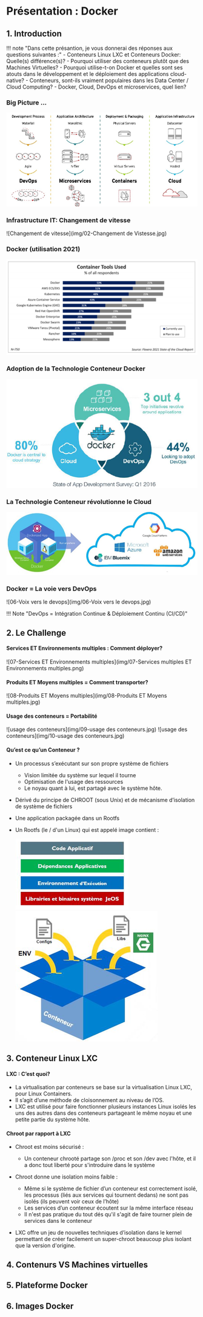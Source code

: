 # Présentation : Docker
## 1. Introduction 

!!! note "Dans cette présantion, je vous donnerai des réponses aux questions suivantes :"
    - Conteneurs Linux LXC et Conteneurs Docker: Quelle(s) différence(s)?
    - Pourquoi utiliser des conteneurs plutôt que des Machines Virtuelles?
    - Pourquoi utilise-t-on Docker et quelles sont ses atouts dans le développement et le déploiement des applications cloud-native?
    - Conteneurs, sont-ils vraiment populaires dans les Data Center / Cloud Computing?
    - Docker, Cloud, DevOps et microservices, quel lien?

### Big Picture ...

![Big Picture](img/01_Big_Picture.jpg)
### Infrastructure IT: Changement de vitesse
![Changement de vitesse](img/02-Changement de Vistesse.jpg)
### Docker (utilisation 2021)
![Usage Docker](img/03-Utilisation_Docker.png)

### Adoption de la Technologie Conteneur Docker

![Adoption Docker](img/04-Adoption-Docker.png)

### La Technologie Conteneur révolutionne le Cloud

![revolution_cloud](img/05-revolution_cloud.jpg)

### Docker = La voie vers DevOps
![06-Voix vers le devops](img/06-Voix vers le devops.jpg)

!!! Note "DevOps = Intégration Continue & Déploiement Continu (CI/CD)"
## 2. Le Challenge

#### Services ET Environnements multiples : Comment déployer?

![07-Services ET Environnements multiples](img/07-Services multiples ET Environnements multiples.png)

#### Produits ET Moyens multiples = Comment transporter?

![08-Produits ET Moyens multiples](img/08-Produits ET Moyens multiples.jpg)

#### Usage des conteneurs = Portabilité

![usage des conteneurs](img/09-usage des conteneurs.jpg)
![usage des conteneurs](img/10-usage des conteneurs.jpg)

#### Qu’est ce qu’un Conteneur ?

- Un processus s’exécutant sur son propre système de fichiers
    - Vision limitée du système sur lequel il tourne
    - Optimisation de l'usage des ressources
    - Le noyau quant à lui, est partagé avec le système hôte.


- Dérivé du principe de CHROOT (sous Unix) et de mécanisme d’isolation de système de fichiers

- Une application packagée dans un Rootfs

- Un Rootfs (le / d'un Linux) qui est appelé image contient :

    ![rootfs](img/11-rootfs.jpg) ![rootfs](img/12-rootfs.jpg)

## 3. Conteneur Linux LXC
#### LXC : C’est quoi?
- La virtualisation par conteneurs se base sur la virtualisation Linux LXC, pour Linux Containers.
- Il s’agit d’une méthode de cloisonnement au niveau de l’OS.
- LXC est utilisé pour faire fonctionner plusieurs instances Linux isolés les uns des autres dans des conteneurs partageant le même noyau et une petite partie du système hôte.

#### Chroot par rapport à LXC

- Chroot est moins sécurisé :

    - Un conteneur chrooté partage son /proc et son /dev avec l'hôte, et il a donc tout liberté pour s'introduire dans le système

- Chroot donne une isolation moins faible :

    - Même si le système de fichier d’un conteneur est correctement isolé, les processus (liés aux services qui tournent dedans) ne sont pas isolés (ils peuvent voir ceux de l’hôte)
    - Les services d’un conteneur écoutent sur la même interface réseau
    - Il n'est pas pratique du tout dés qu'il s'agit de faire tourner plein de services dans le conteneur

- LXC offre un jeu de nouvelles techniques d’isolation dans le kernel permettant de créer facilement un super-chroot beaucoup plus isolant que la version d'origine.



## 4. Contenurs VS Machines virtuelles

## 5. Plateforme Docker

## 6. Images Docker